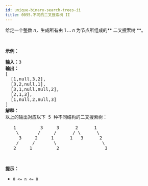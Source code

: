 ```yaml
---
id: unique-binary-search-trees-ii
title: 0095.不同的二叉搜索树 II
---
```

给定一个整数 _n_，生成所有由 1 ... _n_ 为节点所组成的** 二叉搜索树 **。

 

**示例：**


<pre><strong>输入：</strong>3<br/><strong>输出：</strong><br/>[<br/>  [1,null,3,2],<br/>  [3,2,null,1],<br/>  [3,1,null,null,2],<br/>  [2,1,3],<br/>  [1,null,2,null,3]<br/>]<br/><strong>解释：</strong><br/>以上的输出对应以下 5 种不同结构的二叉搜索树：<br/><br/>   1         3     3      2      1<br/>    \       /     /      / \      \<br/>     3     2     1      1   3      2<br/>    /     /       \                 \<br/>   2     1         2                 3<br/></pre>

 

**提示：**


- <code>0 &lt;= n &lt;= 8</code>
